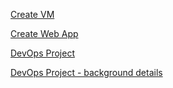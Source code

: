 [Create VM](/Topics/VM-Create.md)

[Create Web App](/Topics/WebApp-Create.md)

[DevOps Project](/Topics/DevOps-Project.md)


[DevOps Project - background details](/Topics/DevOps-Project-background-details.md)
